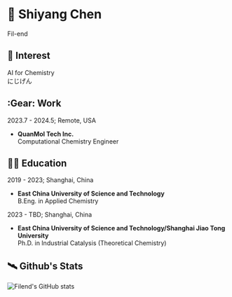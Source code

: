 # :wave: Shiyang Chen
  Fil-end
## :basketball: Interest
  AI for Chemistry  
  にじげん  
## :Gear: Work
2023.7 - 2024.5; Remote, USA
  - **QuanMol Tech Inc.**  
    Computational Chemistry Engineer
## :man_student: Education
2019 - 2023; Shanghai, China
  - **East China University of Science and Technology**  
    B.Eng. in Applied Chemistry  
    
2023 - TBD; Shanghai, China
  - **East China University of Science and Technology/Shanghai Jiao Tong University**  
    Ph.D. in Industrial Catalysis (Theoretical Chemistry)  
## :artificial_satellite: Github's Stats
![Filend's GitHub stats](https://github-readme-stats.vercel.app/api?username=Fil-end&show_icons=true&theme=radical)
